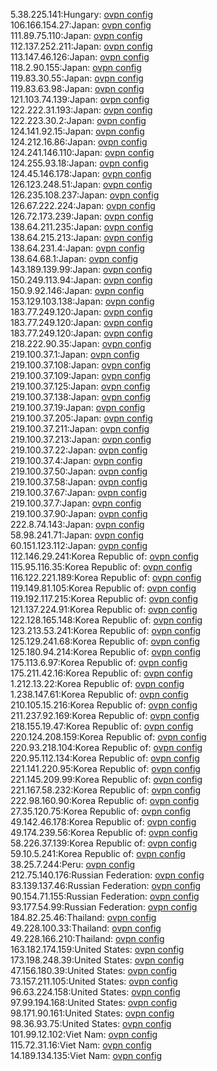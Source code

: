 5.38.225.141:Hungary: [ovpn config](vpn/5_38_225_141.ovpn)  
106.166.154.27:Japan: [ovpn config](vpn/106_166_154_27.ovpn)  
111.89.75.110:Japan: [ovpn config](vpn/111_89_75_110.ovpn)  
112.137.252.211:Japan: [ovpn config](vpn/112_137_252_211.ovpn)  
113.147.46.126:Japan: [ovpn config](vpn/113_147_46_126.ovpn)  
118.2.90.155:Japan: [ovpn config](vpn/118_2_90_155.ovpn)  
119.83.30.55:Japan: [ovpn config](vpn/119_83_30_55.ovpn)  
119.83.63.98:Japan: [ovpn config](vpn/119_83_63_98.ovpn)  
121.103.74.139:Japan: [ovpn config](vpn/121_103_74_139.ovpn)  
122.222.31.193:Japan: [ovpn config](vpn/122_222_31_193.ovpn)  
122.223.30.2:Japan: [ovpn config](vpn/122_223_30_2.ovpn)  
124.141.92.15:Japan: [ovpn config](vpn/124_141_92_15.ovpn)  
124.212.16.86:Japan: [ovpn config](vpn/124_212_16_86.ovpn)  
124.241.146.110:Japan: [ovpn config](vpn/124_241_146_110.ovpn)  
124.255.93.18:Japan: [ovpn config](vpn/124_255_93_18.ovpn)  
124.45.146.178:Japan: [ovpn config](vpn/124_45_146_178.ovpn)  
126.123.248.51:Japan: [ovpn config](vpn/126_123_248_51.ovpn)  
126.235.108.237:Japan: [ovpn config](vpn/126_235_108_237.ovpn)  
126.67.222.224:Japan: [ovpn config](vpn/126_67_222_224.ovpn)  
126.72.173.239:Japan: [ovpn config](vpn/126_72_173_239.ovpn)  
138.64.211.235:Japan: [ovpn config](vpn/138_64_211_235.ovpn)  
138.64.215.213:Japan: [ovpn config](vpn/138_64_215_213.ovpn)  
138.64.231.4:Japan: [ovpn config](vpn/138_64_231_4.ovpn)  
138.64.68.1:Japan: [ovpn config](vpn/138_64_68_1.ovpn)  
143.189.139.99:Japan: [ovpn config](vpn/143_189_139_99.ovpn)  
150.249.113.94:Japan: [ovpn config](vpn/150_249_113_94.ovpn)  
150.9.92.146:Japan: [ovpn config](vpn/150_9_92_146.ovpn)  
153.129.103.138:Japan: [ovpn config](vpn/153_129_103_138.ovpn)  
183.77.249.120:Japan: [ovpn config](vpn/183_77_249_120.ovpn)  
183.77.249.120:Japan: [ovpn config](vpn/183_77_249_120.ovpn)  
183.77.249.120:Japan: [ovpn config](vpn/183_77_249_120.ovpn)  
218.222.90.35:Japan: [ovpn config](vpn/218_222_90_35.ovpn)  
219.100.37.1:Japan: [ovpn config](vpn/219_100_37_1.ovpn)  
219.100.37.108:Japan: [ovpn config](vpn/219_100_37_108.ovpn)  
219.100.37.109:Japan: [ovpn config](vpn/219_100_37_109.ovpn)  
219.100.37.125:Japan: [ovpn config](vpn/219_100_37_125.ovpn)  
219.100.37.138:Japan: [ovpn config](vpn/219_100_37_138.ovpn)  
219.100.37.19:Japan: [ovpn config](vpn/219_100_37_19.ovpn)  
219.100.37.205:Japan: [ovpn config](vpn/219_100_37_205.ovpn)  
219.100.37.211:Japan: [ovpn config](vpn/219_100_37_211.ovpn)  
219.100.37.213:Japan: [ovpn config](vpn/219_100_37_213.ovpn)  
219.100.37.22:Japan: [ovpn config](vpn/219_100_37_22.ovpn)  
219.100.37.4:Japan: [ovpn config](vpn/219_100_37_4.ovpn)  
219.100.37.50:Japan: [ovpn config](vpn/219_100_37_50.ovpn)  
219.100.37.58:Japan: [ovpn config](vpn/219_100_37_58.ovpn)  
219.100.37.67:Japan: [ovpn config](vpn/219_100_37_67.ovpn)  
219.100.37.7:Japan: [ovpn config](vpn/219_100_37_7.ovpn)  
219.100.37.90:Japan: [ovpn config](vpn/219_100_37_90.ovpn)  
222.8.74.143:Japan: [ovpn config](vpn/222_8_74_143.ovpn)  
58.98.241.71:Japan: [ovpn config](vpn/58_98_241_71.ovpn)  
60.151.123.112:Japan: [ovpn config](vpn/60_151_123_112.ovpn)  
112.146.29.241:Korea Republic of: [ovpn config](vpn/112_146_29_241.ovpn)  
115.95.116.35:Korea Republic of: [ovpn config](vpn/115_95_116_35.ovpn)  
116.122.221.189:Korea Republic of: [ovpn config](vpn/116_122_221_189.ovpn)  
119.149.81.105:Korea Republic of: [ovpn config](vpn/119_149_81_105.ovpn)  
119.192.117.215:Korea Republic of: [ovpn config](vpn/119_192_117_215.ovpn)  
121.137.224.91:Korea Republic of: [ovpn config](vpn/121_137_224_91.ovpn)  
122.128.165.148:Korea Republic of: [ovpn config](vpn/122_128_165_148.ovpn)  
123.213.53.241:Korea Republic of: [ovpn config](vpn/123_213_53_241.ovpn)  
125.129.241.68:Korea Republic of: [ovpn config](vpn/125_129_241_68.ovpn)  
125.180.94.214:Korea Republic of: [ovpn config](vpn/125_180_94_214.ovpn)  
175.113.6.97:Korea Republic of: [ovpn config](vpn/175_113_6_97.ovpn)  
175.211.42.16:Korea Republic of: [ovpn config](vpn/175_211_42_16.ovpn)  
1.212.13.22:Korea Republic of: [ovpn config](vpn/1_212_13_22.ovpn)  
1.238.147.61:Korea Republic of: [ovpn config](vpn/1_238_147_61.ovpn)  
210.105.15.216:Korea Republic of: [ovpn config](vpn/210_105_15_216.ovpn)  
211.237.92.169:Korea Republic of: [ovpn config](vpn/211_237_92_169.ovpn)  
218.155.19.47:Korea Republic of: [ovpn config](vpn/218_155_19_47.ovpn)  
220.124.208.159:Korea Republic of: [ovpn config](vpn/220_124_208_159.ovpn)  
220.93.218.104:Korea Republic of: [ovpn config](vpn/220_93_218_104.ovpn)  
220.95.112.134:Korea Republic of: [ovpn config](vpn/220_95_112_134.ovpn)  
221.141.220.95:Korea Republic of: [ovpn config](vpn/221_141_220_95.ovpn)  
221.145.209.99:Korea Republic of: [ovpn config](vpn/221_145_209_99.ovpn)  
221.167.58.232:Korea Republic of: [ovpn config](vpn/221_167_58_232.ovpn)  
222.98.160.90:Korea Republic of: [ovpn config](vpn/222_98_160_90.ovpn)  
27.35.120.75:Korea Republic of: [ovpn config](vpn/27_35_120_75.ovpn)  
49.142.46.178:Korea Republic of: [ovpn config](vpn/49_142_46_178.ovpn)  
49.174.239.56:Korea Republic of: [ovpn config](vpn/49_174_239_56.ovpn)  
58.226.37.139:Korea Republic of: [ovpn config](vpn/58_226_37_139.ovpn)  
59.10.5.241:Korea Republic of: [ovpn config](vpn/59_10_5_241.ovpn)  
38.25.7.244:Peru: [ovpn config](vpn/38_25_7_244.ovpn)  
212.75.140.176:Russian Federation: [ovpn config](vpn/212_75_140_176.ovpn)  
83.139.137.46:Russian Federation: [ovpn config](vpn/83_139_137_46.ovpn)  
90.154.71.155:Russian Federation: [ovpn config](vpn/90_154_71_155.ovpn)  
93.177.54.99:Russian Federation: [ovpn config](vpn/93_177_54_99.ovpn)  
184.82.25.46:Thailand: [ovpn config](vpn/184_82_25_46.ovpn)  
49.228.100.33:Thailand: [ovpn config](vpn/49_228_100_33.ovpn)  
49.228.166.210:Thailand: [ovpn config](vpn/49_228_166_210.ovpn)  
163.182.174.159:United States: [ovpn config](vpn/163_182_174_159.ovpn)  
173.198.248.39:United States: [ovpn config](vpn/173_198_248_39.ovpn)  
47.156.180.39:United States: [ovpn config](vpn/47_156_180_39.ovpn)  
73.157.211.105:United States: [ovpn config](vpn/73_157_211_105.ovpn)  
96.63.224.158:United States: [ovpn config](vpn/96_63_224_158.ovpn)  
97.99.194.168:United States: [ovpn config](vpn/97_99_194_168.ovpn)  
98.171.90.161:United States: [ovpn config](vpn/98_171_90_161.ovpn)  
98.36.93.75:United States: [ovpn config](vpn/98_36_93_75.ovpn)  
101.99.12.102:Viet Nam: [ovpn config](vpn/101_99_12_102.ovpn)  
115.72.31.16:Viet Nam: [ovpn config](vpn/115_72_31_16.ovpn)  
14.189.134.135:Viet Nam: [ovpn config](vpn/14_189_134_135.ovpn)  
